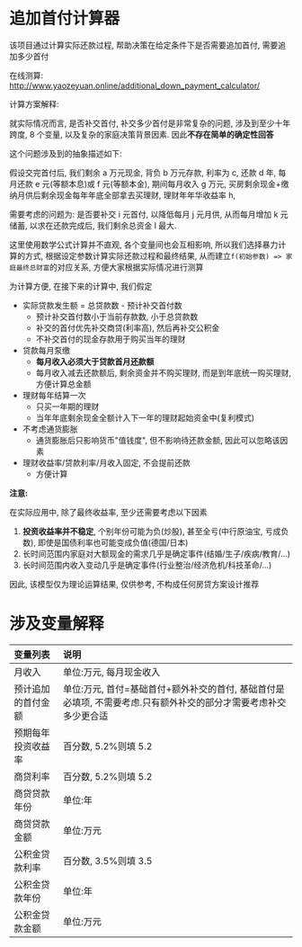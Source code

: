 # 追加首付计算器

该项目通过计算实际还款过程, 帮助决策在给定条件下是否需要追加首付, 需要追加多少首付

在线测算: http://www.yaozeyuan.online/additional_down_payment_calculator/

计算方案解释:

就实际情况而言, 是否补交首付, 补交多少首付是非常复杂的问题, 涉及到至少十年跨度, 8 个变量, 以及复杂的家庭决策背景因素. 因此**不存在简单的确定性回答**

这个问题涉及到的抽象描述如下:

假设交完首付后, 我们剩余 a 万元现金, 背负 b 万元存款, 利率为 c, 还款 d 年, 每月还款 e 元(等额本息)或 f 元(等额本金), 期间每月收入 g 万元, 买房剩余现金+缴纳月供后剩余现金每年年底全部拿去买理财, 理财年年华收益率 h,

需要考虑的问题为: 是否要补交 i 元首付, 以降低每月 j 元月供, 从而每月增加 k 元储蓄, 以求在还款完成后, 我们剩余总资金 l 最大.

这里使用数学公式计算并不直观, 各个变量间也会互相影响, 所以我们选择暴力计算的方式, 根据设定参数计算实际还款过程和最终结果, 从而建立`f(初始参数) => 家庭最终总财富`的对应关系, 方便大家根据实际情况进行测算

为计算方便, 在接下来的计算中, 我们假定

- 实际贷款发生额 = 总贷款数 - 预计补交首付数
  - 预计补交首付数小于当前存款数, 小于总贷款数
  - 补交的首付优先补交商贷(利率高), 然后再补交公积金
  - 不补交首付的现金存款用于购买当年的理财
- 贷款每月泵缴
  - **每月收入必须大于贷款首月还款额**
  - 每月收入减去还款额后, 剩余资金并不购买理财, 而是到年底统一购买理财, 方便计算总金额
- 理财每年结算一次
  - 只买一年期的理财
  - 当年年底剩余现金全额计入下一年的理财起始资金中(复利模式)
- 不考虑通货膨胀
  - 通货膨胀后只影响货币"值钱度", 但不影响待还款金额, 因此可以忽略该因素
- 理财收益率/贷款利率/月收入固定, 不会提前还款
  - 方便计算

**注意:**

在实际应用中, 除了最终收益率, 至少还需要考虑以下因素

1.  **投资收益率并不稳定**, 个别年份可能为负(炒股), 甚至全亏(中行原油宝, 亏成负数), 即使是国债利率也可能变成负值(德国/日本)
2.  长时间范围内家庭对大额现金的需求几乎是确定事件(结婚/生子/疾病/教育/...)
3.  长时间范围内收入变动几乎是确定事件(行业整治/经济危机/科技革命/...)

因此, 该模型仅为理论运算结果, 仅供参考, 不构成任何房贷方案设计推荐

# 涉及变量解释

| 变量列表           | 说明                                                                                                             |
| :----------------- | :--------------------------------------------------------------------------------------------------------------- |
| 月收入             | 单位:万元, 每月现金收入                                                                                          |
| 预计追加的首付金额 | 单位:万元, 首付=基础首付+额外补交的首付, 基础首付是必填项, 不需要考虑.只有额外补交的部分才需要考虑补交多少更合适 |
| 预期每年投资收益率 | 百分数, 5.2%则填 5.2                                                                                             |
| 商贷利率           | 百分数, 5.2%则填 5.2                                                                                             |
| 商贷贷款年份       | 单位:年                                                                                                          |
| 商贷贷款金额       | 单位:万元                                                                                                        |
| 公积金贷款利率     | 百分数, 3.5%则填 3.5                                                                                             |
| 公积金贷款年份     | 单位:年                                                                                                          |
| 公积金贷款金额     | 单位:万元                                                                                                        |
